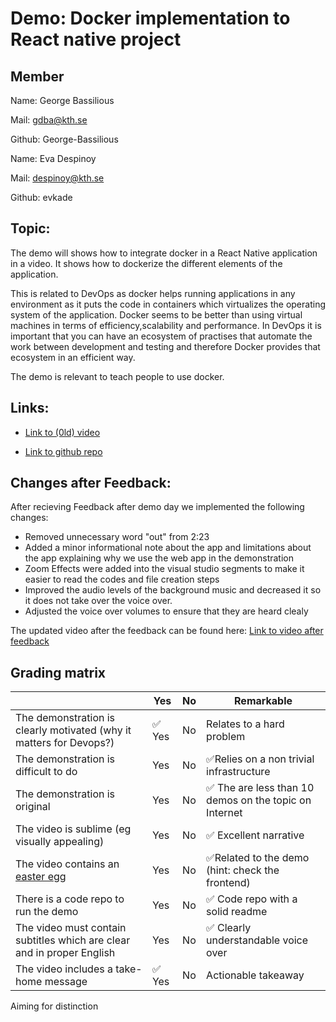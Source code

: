# Demo: Docker implementation to React native project
## Member
Name: George Bassilious

Mail: gdba@kth.se

Github: George-Bassilious

Name: Eva Despinoy

Mail: despinoy@kth.se

Github: evkade


## Topic:
The demo will shows how to integrate docker in a React Native application in a video. It shows how to dockerize the different elements of the application.

This is related to DevOps as docker helps running applications in any environment as it puts the code in containers which virtualizes the operating system of the application. Docker seems to be better than using virtual machines in terms of efficiency,scalability and performance. In DevOps it is important that you can have an ecosystem of practises that automate the work between development and testing and therefore Docker provides that ecosystem in an efficient way.

The demo is relevant to teach people to use docker.

## Links:

- [Link to (0ld) video](https://www.youtube.com/watch?v=iYIwVbszVw4)

- [Link to github repo](https://github.com/George-Bassilious/dockerTodo)


## Changes after Feedback:
After recieving Feedback after demo day we implemented the following changes:

- Removed unnecessary word "out" from 2:23
- Added a minor informational note about the app and limitations about the app explaining why we use the web app in the demonstration
- Zoom Effects were added into the visual studio segments to make it easier to read the codes and file creation steps
- Improved the audio levels of the background music and decreased it so it does not take over the voice over. 
- Adjusted the voice over volumes to ensure that they are heard clealy

The updated video after the feedback can be found here: [Link to video after feedback](https://youtu.be/L-Dh5ae4Zcg)


## Grading matrix

|                                             | Yes | No | Remarkable |
|-------------------------------------------- | ----|----|-------------|
|The demonstration is clearly motivated (why it matters for Devops?) |✅ Yes | No |Relates to a hard problem |
|The demonstration is difficult to do | Yes | No |✅Relies on a non trivial infrastructure |
|The demonstration is original | Yes | No | ✅ The are less than 10 demos on the topic on Internet |
|The video is sublime (eg visually appealing) | Yes | No |✅ Excellent narrative |
|The video contains an [easter egg](https://github.com/OrkoHunter/python-easter-eggs) | Yes | No | ✅Related to the demo (hint: check the frontend)|
|There is a code repo to run the demo  | Yes | No |✅ Code repo with a solid readme |
|The video must contain subtitles which are clear and in proper English | Yes | No |✅ Clearly understandable voice over |
|The video includes a take-home message |✅ Yes | No | Actionable takeaway |

Aiming for distinction
